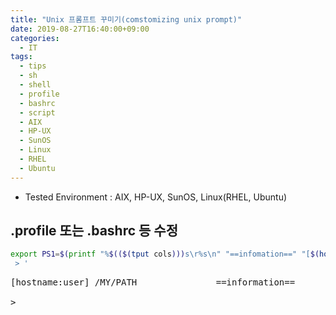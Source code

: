```yaml
---
title: "Unix 프롬프트 꾸미기(comstomizing unix prompt)"
date: 2019-08-27T16:40:00+09:00
categories:
  - IT
tags:
  - tips
  - sh
  - shell
  - profile
  - bashrc
  - script
  - AIX
  - HP-UX
  - SunOS
  - Linux
  - RHEL
  - Ubuntu
---
```


- Tested Environment : AIX, HP-UX, SunOS, Linux(RHEL, Ubuntu)

## .profile 또는 .bashrc 등 수정

```sh
export PS1=$(printf "%$(($(tput cols)))s\r%s\n" "==infomation==" "[$(hostname):$(whoami)]")' $PWD
 > '

```

<pre>[hostname:user] /MY/PATH               ==information==<br>
> </pre>
